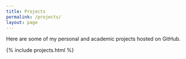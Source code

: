 ```yaml
---
title: Projects
permalink: /projects/
layout: page
---
```


Here are some of my personal and academic projects hosted on GitHub.

{% include projects.html %}
